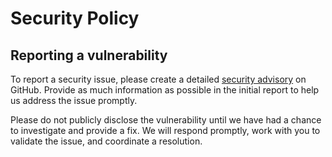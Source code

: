 # Security Policy

## Reporting a vulnerability

To report a security issue, please create a detailed
[security advisory](https://github.com/withroka/roka/security/advisories/new) on
GitHub. Provide as much information as possible in the initial report to help us
address the issue promptly.

Please do not publicly disclose the vulnerability until we have had a chance to
investigate and provide a fix. We will respond promptly, work with you to
validate the issue, and coordinate a resolution.
